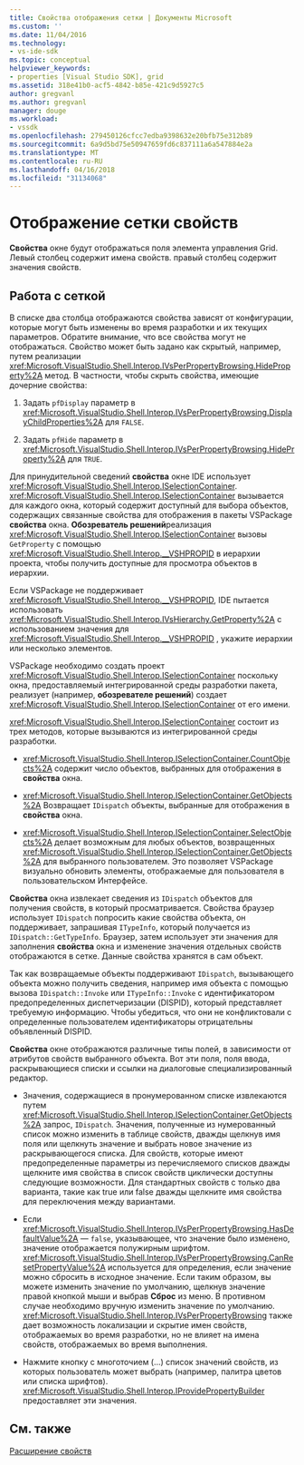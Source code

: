 ```yaml
---
title: Свойства отображения сетки | Документы Microsoft
ms.custom: ''
ms.date: 11/04/2016
ms.technology:
- vs-ide-sdk
ms.topic: conceptual
helpviewer_keywords:
- properties [Visual Studio SDK], grid
ms.assetid: 318e41b0-acf5-4842-b85e-421c9d5927c5
author: gregvanl
ms.author: gregvanl
manager: douge
ms.workload:
- vssdk
ms.openlocfilehash: 279450126cfcc7edba9398632e20bfb75e312b89
ms.sourcegitcommit: 6a9d5bd75e50947659fd6c837111a6a547884e2a
ms.translationtype: MT
ms.contentlocale: ru-RU
ms.lasthandoff: 04/16/2018
ms.locfileid: "31134068"
---
```

# <a name="properties-display-grid"></a>Отображение сетки свойств
**Свойства** окне будут отображаться поля элемента управления Grid. Левый столбец содержит имена свойств. правый столбец содержит значения свойств.  
  
## <a name="working-with-the-grid"></a>Работа с сеткой  
 В списке два столбца отображаются свойства зависят от конфигурации, которые могут быть изменены во время разработки и их текущих параметров. Обратите внимание, что все свойства могут не отображаться. Свойство может быть задано как скрытый, например, путем реализации <xref:Microsoft.VisualStudio.Shell.Interop.IVsPerPropertyBrowsing.HideProperty%2A> метод. В частности, чтобы скрыть свойства, имеющие дочерние свойства:  
  
1.  Задать `pfDisplay` параметр в <xref:Microsoft.VisualStudio.Shell.Interop.IVsPerPropertyBrowsing.DisplayChildProperties%2A> для `FALSE`.  
  
2.  Задать `pfHide` параметр в <xref:Microsoft.VisualStudio.Shell.Interop.IVsPerPropertyBrowsing.HideProperty%2A> для `TRUE`.  
  
 Для принудительной сведений **свойства** окне IDE использует <xref:Microsoft.VisualStudio.Shell.Interop.ISelectionContainer>. <xref:Microsoft.VisualStudio.Shell.Interop.ISelectionContainer> вызывается для каждого окна, который содержит доступный для выбора объектов, содержащих связанные свойства для отображения в пакеты VSPackage **свойства** окна. **Обозреватель решений**реализация <xref:Microsoft.VisualStudio.Shell.Interop.ISelectionContainer> вызовы `GetProperty` с помощью <xref:Microsoft.VisualStudio.Shell.Interop.__VSHPROPID> в иерархии проекта, чтобы получить доступные для просмотра объектов в иерархии.  
  
 Если VSPackage не поддерживает <xref:Microsoft.VisualStudio.Shell.Interop.__VSHPROPID>, IDE пытается использовать <xref:Microsoft.VisualStudio.Shell.Interop.IVsHierarchy.GetProperty%2A> с использованием значения для <xref:Microsoft.VisualStudio.Shell.Interop.__VSHPROPID> , укажите иерархии или несколько элементов.  
  
 VSPackage необходимо создать проект <xref:Microsoft.VisualStudio.Shell.Interop.ISelectionContainer> поскольку окна, предоставляемый интегрированной среды разработки пакета, реализует (например, **обозревателе решений**) создает <xref:Microsoft.VisualStudio.Shell.Interop.ISelectionContainer> от его имени.  
  
 <xref:Microsoft.VisualStudio.Shell.Interop.ISelectionContainer> состоит из трех методов, которые вызываются из интегрированной среды разработки.  
  
-   <xref:Microsoft.VisualStudio.Shell.Interop.ISelectionContainer.CountObjects%2A> содержит число объектов, выбранных для отображения в **свойства** окна.  
  
-   <xref:Microsoft.VisualStudio.Shell.Interop.ISelectionContainer.GetObjects%2A> Возвращает `IDispatch` объекты, выбранные для отображения в **свойства** окна.  
  
-   <xref:Microsoft.VisualStudio.Shell.Interop.ISelectionContainer.SelectObjects%2A> делает возможным для любых объектов, возвращенных <xref:Microsoft.VisualStudio.Shell.Interop.ISelectionContainer.GetObjects%2A> для выбранного пользователем. Это позволяет VSPackage визуально обновить элементы, отображаемые для пользователя в пользовательском Интерфейсе.  
  
 **Свойства** окна извлекает сведения из `IDispatch` объектов для получения свойств, в который просматривается. Свойства браузер использует `IDispatch` попросить какие свойства объекта, он поддерживает, запрашивая `ITypeInfo`, который получается из `IDispatch::GetTypeInfo`. Браузер, затем использует эти значения для заполнения **свойства** окна и изменение значения отдельных свойств отображаются в сетке. Данные свойства хранятся в сам объект.  
  
 Так как возвращаемые объекты поддерживают `IDispatch`, вызывающего объекта можно получить сведения, например имя объекта с помощью вызова `IDispatch::Invoke` или `ITypeInfo::Invoke` с идентификатором предопределенных диспетчеризации (DISPID), который представляет требуемую информацию. Чтобы убедиться, что они не конфликтовали с определенные пользователем идентификаторы отрицательны объявленный DISPID.  
  
 **Свойства** окне отображаются различные типы полей, в зависимости от атрибутов свойств выбранного объекта. Вот эти поля, поля ввода, раскрывающиеся списки и ссылки на диалоговые специализированный редактор.  
  
-   Значения, содержащиеся в пронумерованном списке извлекаются путем <xref:Microsoft.VisualStudio.Shell.Interop.ISelectionContainer.GetObjects%2A> запрос, `IDispatch`. Значения, полученные из нумерованный список можно изменить в таблице свойств, дважды щелкнув имя поля или щелкнуть значение и выбрать новое значение из раскрывающегося списка. Для свойств, которые имеют предопределенные параметры из перечисляемого списков дважды щелкните имя свойства в список свойств циклически доступны следующие возможности. Для стандартных свойств с только два варианта, такие как true или false дважды щелкните имя свойства для переключения между вариантами.  
  
-   Если <xref:Microsoft.VisualStudio.Shell.Interop.IVsPerPropertyBrowsing.HasDefaultValue%2A> — `false`, указывающее, что значение было изменено, значение отображается полужирным шрифтом. <xref:Microsoft.VisualStudio.Shell.Interop.IVsPerPropertyBrowsing.CanResetPropertyValue%2A> используется для определения, если значение можно сбросить в исходное значение. Если таким образом, вы можете изменить значение по умолчанию, щелкнув значение правой кнопкой мыши и выбрав **Сброс** из меню. В противном случае необходимо вручную изменить значение по умолчанию. <xref:Microsoft.VisualStudio.Shell.Interop.IVsPerPropertyBrowsing> также дает возможность локализации и скрытие имен свойств, отображаемых во время разработки, но не влияет на имена свойств, отображаемых во время выполнения.  
  
-   Нажмите кнопку с многоточием (...) список значений свойств, из которых пользователь может выбрать (например, палитра цветов или списка шрифтов). <xref:Microsoft.VisualStudio.Shell.Interop.IProvidePropertyBuilder> предоставляет эти значения.  
  
## <a name="see-also"></a>См. также  
 [Расширение свойств](../../extensibility/internals/extending-properties.md)